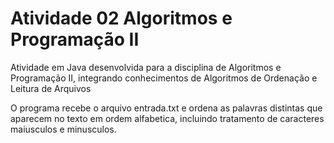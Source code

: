 # Atividade 02 Algoritmos e Programação II
Atividade em Java desenvolvida para a disciplina de Algoritmos e Programação II, integrando conhecimentos de Algoritmos de Ordenação e Leitura de Arquivos

O programa recebe o arquivo entrada.txt e ordena as palavras distintas que aparecem no texto em ordem alfabetica, incluindo tratamento de caracteres maiusculos e minusculos.
